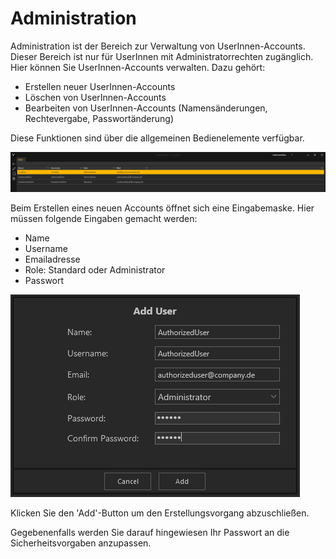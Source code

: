 #  Administration

Administration ist der Bereich zur Verwaltung von UserInnen-Accounts. Dieser Bereich ist nur für UserInnen mit Administratorrechten zugänglich.
Hier können Sie UserInnen-Accounts verwalten. Dazu gehört:

 - Erstellen neuer UserInnen-Accounts
 - Löschen von UserInnen-Accounts
 - Bearbeiten von UserInnen-Accounts (Namensänderungen, Rechtevergabe, Passwortänderung)
 
 Diese Funktionen sind über die allgemeinen Bedienelemente verfügbar.
 
 ![Administratorbereich](img/Manager/UserAccountList.png)
 
 
 Beim Erstellen eines neuen Accounts öffnet sich eine Eingabemaske. Hier müssen folgende Eingaben gemacht werden:
 
 - Name
 - Username
 - Emailadresse
 - Role: Standard oder Administrator
 - Passwort
 
 !['Add User'-Eingabemaske](img/Manager/UserCreationMask.png)
 
 
 Klicken Sie den 'Add'-Button um den Erstellungsvorgang abzuschließen.
 
 Gegebenenfalls werden Sie darauf hingewiesen Ihr Passwort an die Sicherheitsvorgaben anzupassen.
 
 

